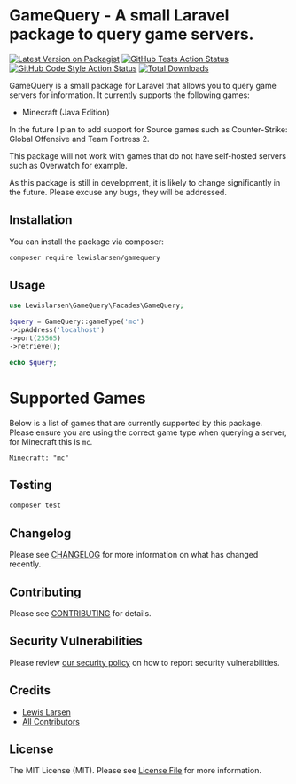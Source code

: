 # GameQuery - A small Laravel package to query game servers.

[![Latest Version on Packagist](https://img.shields.io/packagist/v/lewislarsen/gamequery.svg?style=flat-square)](https://packagist.org/packages/lewislarsen/gamequery)
[![GitHub Tests Action Status](https://img.shields.io/github/actions/workflow/status/lewislarsen/gamequery/run-tests.yml?branch=main&label=tests&style=flat-square)](https://github.com/lewislarsen/gamequery/actions?query=workflow%3Arun-tests+branch%3Amain)
[![GitHub Code Style Action Status](https://img.shields.io/github/actions/workflow/status/lewislarsen/gamequery/fix-php-code-style-issues.yml?branch=main&label=code%20style&style=flat-square)](https://github.com/lewislarsen/gamequery/actions?query=workflow%3A"Fix+PHP+code+style+issues"+branch%3Amain)
[![Total Downloads](https://img.shields.io/packagist/dt/lewislarsen/gamequery.svg?style=flat-square)](https://packagist.org/packages/lewislarsen/gamequery)

GameQuery is a small package for Laravel that allows you to query game servers for information. It currently supports
the following games:

- Minecraft (Java Edition)

In the future I plan to add support for Source games such as Counter-Strike: Global Offensive and Team Fortress 2.

This package will not work with games that do not have self-hosted servers such as Overwatch for example.

As this package is still in development, it is likely to change significantly in the future. Please excuse any bugs, they will be addressed.

## Installation

You can install the package via composer:

```bash
composer require lewislarsen/gamequery
```

## Usage

```php
use Lewislarsen\GameQuery\Facades\GameQuery;

$query = GameQuery::gameType('mc')
->ipAddress('localhost')
->port(25565)
->retrieve();

echo $query;
```

# Supported Games
Below is a list of games that are currently supported by this package. Please ensure you are using the correct game type when querying a server, for Minecraft this is `mc`.
```
Minecraft: "mc"
```

## Testing

```bash
composer test
```

## Changelog

Please see [CHANGELOG](CHANGELOG.md) for more information on what has changed recently.

## Contributing

Please see [CONTRIBUTING](CONTRIBUTING.md) for details.

## Security Vulnerabilities

Please review [our security policy](../../security/policy) on how to report security vulnerabilities.

## Credits

- [Lewis Larsen](https://github.com/lewislarsen)
- [All Contributors](../../contributors)

## License

The MIT License (MIT). Please see [License File](LICENSE.md) for more information.
